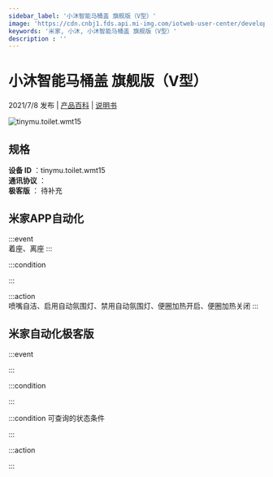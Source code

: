 ```yaml
---
sidebar_label: '小沐智能马桶盖 旗舰版（V型）'
image: 'https://cdn.cnbj1.fds.api.mi-img.com/iotweb-user-center/developer_1679047905236VgjOlvuZ.png?GalaxyAccessKeyId=AKVGLQWBOVIRQ3XLEW&Expires=9223372036854775807&Signature=/B16PJM+fA9u3N2G8vJz7k4LsMI='
keywords: '米家, 小沐, 小沐智能马桶盖 旗舰版（V型）'
description : ''
---
```

# 小沐智能马桶盖 旗舰版（V型）

2021/7/8 发布 | [产品百科](https://home.mi.com/webapp/content/baike/product/index.html?model=tinymu.toilet.wmt15/) | [说明书](https://home.mi.com/views/introduction.html?model=tinymu.toilet.wmt15&region=cn)

![tinymu.toilet.wmt15](https://cdn.cnbj1.fds.api.mi-img.com/iotweb-user-center/developer_1679047905236VgjOlvuZ.png?GalaxyAccessKeyId=AKVGLQWBOVIRQ3XLEW&Expires=9223372036854775807&Signature=/B16PJM+fA9u3N2G8vJz7k4LsMI=)

## 规格  
> 
**设备 ID** ：tinymu.toilet.wmt15  
**通讯协议** ：  
**极客版**  ： 待补充 


## 米家APP自动化  

:::event  
着座、离座
:::

:::condition  

:::

:::action   
喷嘴自洁、启用自动氛围灯、禁用自动氛围灯、便圈加热开启、便圈加热关闭
:::

## 米家自动化极客版  

:::event  

:::

:::condition  

:::

:::condition 可查询的状态条件  

:::

:::action  

:::

        
